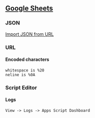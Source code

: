 ## [Google Sheets](https://www.google.com/sheets/about/)

### JSON

[Import JSON from URL](https://github.com/bradjasper/ImportJSON)


### URL

#### Encoded characters

```
whitespace is %20
neline is %0A
```


### Script Editor

#### Logs

```
View -> Logs -> Apps Script Dashboard
```

